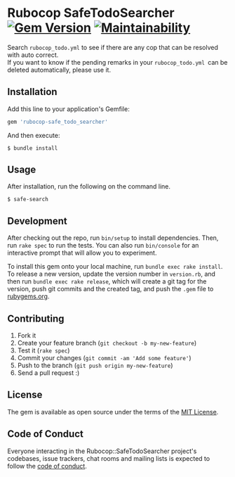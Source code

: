 # Rubocop SafeTodoSearcher [![Gem Version](https://badge.fury.io/rb/rubocop-safe_todo_searcher.svg)](https://badge.fury.io/rb/rubocop-safe_todo_searcher) [![Maintainability](https://api.codeclimate.com/v1/badges/38a1dd096ef8135421af/maintainability)](https://codeclimate.com/github/ydah/rubocop-safe_todo_searcher/maintainability)

Search `rubocop_todo.yml` to see if there are any cop that can be resolved with auto correct.  
If you want to know if the pending remarks in your `rubocop_todo.yml `can be deleted automatically, please use it.

## Installation

Add this line to your application's Gemfile:

```ruby
gem 'rubocop-safe_todo_searcher'
```

And then execute:

    $ bundle install

## Usage

After installation, run the following on the command line.

    $ safe-search

## Development

After checking out the repo, run `bin/setup` to install dependencies. Then, run `rake spec` to run the tests. You can also run `bin/console` for an interactive prompt that will allow you to experiment.

To install this gem onto your local machine, run `bundle exec rake install`. To release a new version, update the version number in `version.rb`, and then run `bundle exec rake release`, which will create a git tag for the version, push git commits and the created tag, and push the `.gem` file to [rubygems.org](https://rubygems.org).

## Contributing

1. Fork it
1. Create your feature branch (`git checkout -b my-new-feature`)
1. Test it (`rake spec`)
1. Commit your changes (`git commit -am 'Add some feature'`)
1. Push to the branch (`git push origin my-new-feature`)
1. Send a pull request :)

## License

The gem is available as open source under the terms of the [MIT License](https://opensource.org/licenses/MIT).

## Code of Conduct

Everyone interacting in the Rubocop::SafeTodoSearcher project's codebases, issue trackers, chat rooms and mailing lists is expected to follow the [code of conduct](https://github.com/ydah/rubocop-safe_todo_searcher/blob/master/CODE_OF_CONDUCT.md).
